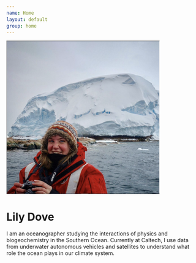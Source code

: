 ```yaml
---
name: Home
layout: default
group: home
---
```


<img src="/static/img/LilyDove1.jpg" class="img-responsive center-block" width="400" height="400" alt="Sitting in front of the recently discovered Sif Island in the Amundsen Sea, Antarctica!"/>

<h1 class="text-center">Lily Dove</h1>

<p class="lead text-justify">
I am an oceanographer studying the interactions of physics and biogeochemistry in the Southern Ocean. Currently at Caltech, I use data from underwater autonomous vehicles and satellites to understand what role the ocean plays in our climate system.
</p>
